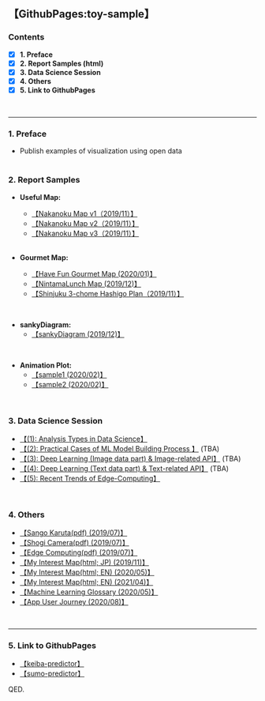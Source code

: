 ## 【GithubPages:toy-sample】

<style>
table, th, td {
    border:none;
}
</style>

### Contents
- [x]  **1. Preface**
- [x]  **2. Report Samples (html)**
- [x]  **3. Data Science Session**
- [x]  **4. Others**
- [x]  **5. Link to GithubPages**
<br> 
 
--- 

### 1. Preface
- Publish examples of visualization using open data
<br><br>

### 2. Report Samples

- **Useful Map:**
  - [【Nakanoku Map v1（2019/11）】](https://ryutoro-galois.github.io/toy-samples/leaflet_sample_nakanoku_20191107.html)
  - [【Nakanoku Map v2（2019/11）】](https://ryutoro-galois.github.io/toy-samples/leaflet_sample_nakanoku_v2_20191120.html)
  - [【Nakanoku Map v3（2019/11）】](https://ryutoro-galois.github.io/toy-samples/leaflet_sample_nakanoku_v3_20191125.html)
  <br>

- **Gourmet Map:**
  - [【Have Fun Gourmet Map (2020/01)】](https://data-strategy-mlops.github.io/toy-samples/)
  - [【NintamaLunch Map (2019/12)】](https://ryutoro-galois.github.io/toy-samples/leaflet_LunchMap_[Shinjuku-ku].html)
  - [【Shinjuku 3-chome Hashigo Plan（2019/11）】](https://ryutoro-galois.github.io/toy-samples/leaflet_sample_hashigo_plan_20191106.html)
<br>
  

- **sankyDiagram:**
  - [【sankyDiagram (2019/12)】](https://ryutoro-galois.github.io/toy-samples/sankeyDiagram_sample.html)
<br>


- **Animation Plot:**
  - [【sample1 (2020/02)】](https://ryutoro-galois.github.io/toy-samples/animationPlot_01.html)
  - [【sample2 (2020/02)】](https://ryutoro-galois.github.io/toy-samples/animationPlot_02.html)
<br>


### 3. Data Science Session
- [【(1): Analysis Types in Data Science】](https://ryutoro-galois.github.io/toy-samples/s01_Analysis_Types_in_Data_Science.pdf)
- [【(2): Practical Cases of ML Model Building Process 】](https://ryutoro-galois.github.io/toy-samples/s02_xx.pdf) (TBA)
- [【(3): Deep Learning (Image data part) & Image-related API】](https://ryutoro-galois.github.io/toy-samples/s03_xx.pdf) (TBA)
- [【(4): Deep Learning (Text data part) & Text-related API】](https://ryutoro-galois.github.io/toy-samples/s04_xx.pdf) (TBA)
- [【(5): Recent Trends of Edge-Computing】](https://ryutoro-galois.github.io/toy-samples/s05_RecentTrends_in_EdgeComputing.pdf)
<br>


### 4. Others
- [【Sango Karuta(pdf) (2019/07)】](MLLabSpace_20190725_01_SangoKaruta.pdf)
- [【Shogi Camera(pdf) (2019/07)】](MLLabSpace_20190725_02_ShogiCamera.pdf)
- [【Edge Computing(pdf) (2019/07)】](MLLabSpace_20190725_03_EdgeComputing.pdf)
- [【My Interest Map(html; JP) (2019/11)】](https://ryutoro-galois.github.io/toy-samples/interest_map_20191127.html)
- [【My Interest Map(html; EN) (2020/05)】](https://ryutoro-galois.github.io/toy-samples/interest_map_20200520_English.html)
- [【My Interest Map(html; EN) (2021/04)】](https://ryutoro-galois.github.io/toy-samples/interest_map_20210407_English.html)
- [【Machine Learning Glossary (2020/05)】](https://ryutoro-galois.github.io/toy-samples/machine-learning-glossary.html)
- [【App User Journey (2020/08)】](https://ryutoro-galois.github.io/toy-samples/sankyDiagram_AppUserJourney.html)
<br>


---

### 5. Link to GithubPages
- [【keiba-predictor】](https://ryutoro-galois.github.io/keiba-predictor/)
- [【sumo-predictor】](https://ryutoro-galois.github.io/sumo-predictor/)

QED.